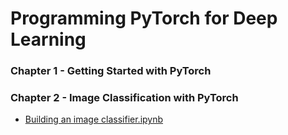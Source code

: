 # Programming PyTorch for Deep Learning

### Chapter 1 - Getting Started with PyTorch

### Chapter 2 - Image Classification with PyTorch

- [Building an image classifier.ipynb](https://github.com/Andrew-Ng-s-number-one-fan/Programming-PyTorch-for-Deep-Learning/blob/master/Notebooks/C1-Building-a-Image-Classifier.ipynb)
